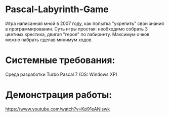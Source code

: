 # Pascal-Labyrinth-Game

Игра написанная мной в 2007 году, как попытка "укрепить" свои знания в программировании.
Суть игры простая: необходимо собрать 3 цветных крестика, двигая "героя" по лабиринту.
Максимум очков можно набрать сделав минимум ходов.

# Системные требования:

Среда разработки Turbo Pascal 7 (OS: Windows XP)

# Демонстрация работы:

https://www.youtube.com/watch?v=Kp91eANiswk
